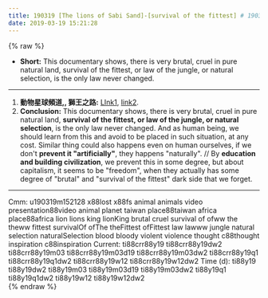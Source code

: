 ```yaml
---
title: 190319 [The lions of Sabi Sand]-[survival of the fittest] # 190319m152128
date: 2019-03-19 15:21:28
---
```


{% raw %}
<ul>
  <li><strong>Short:</strong> This documentary shows, there is very brutal, cruel in pure natural land, survival of the fittest, or law of the jungle, or natural selection, is the only law never changed.</li>
</ul>

<!-- more -->
<hr>

<ol>
  <li><strong>動物星球頻道,, 獅王之路:</strong> <a href="https://youtu.be/vmnuj5SoG-o">LInk1</a>, <a href="https://youtu.be/ebV5Go4x194">link2</a>.</li>
  <li><strong>Conclusion:</strong> This documentary shows, there is very brutal, cruel in pure natural land, <strong>survival of the fittest, or law of the jungle, or natural selection</strong>, is the only law never changed. And as human being, we should learn from this and avoid to be placed in such situation, at any cost. Similar thing could also happens even on human ourselves, if we don't <strong>prevent it "artificially"</strong>, they happens "naturally". // By <strong>education and building civilization</strong>, we prevent this in some degree, but about capitalism, it seems to be "freedom", when they actually has some degree of "brutal" and "survival of the fittest" dark side that we forget.</li>
</ol>

<hr>

<div class="facetList">
Cmm: u190319m152128 x88lost x88fs animal animals video presentation88video animal planet taiwan place88taiwan africa place88africa lion lions king lionKing brutal cruel survival of ofww the theww fittest survivalOf ofThe theFittest ofFittest law lawww jungle natural selection naturalSelection blood bloody violent violence thought c88thought inspiration c88inspiration
Current: ti88crr88y19 ti88crr88y19dw2 ti88crr88y19m03 ti88crr88y19m03d19 ti88crr88y19m03dw2 ti88crr88y19q1 ti88crr88y19q1dw2 ti88crr88y19w12 ti88crr88y19w12dw2
Time (d): ti88y19 ti88y19dw2 ti88y19m03 ti88y19m03d19 ti88y19m03dw2 ti88y19q1 ti88y19q1dw2 ti88y19w12 ti88y19w12dw2
</div>
{% endraw %}
